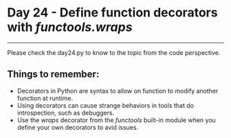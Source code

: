# Day 24 - Define function decorators with _functools.wraps_

---

Please check the day24.py to know to the topic from the code perspective.

## Things to remember:

-   Decorators in Python are syntax to allow on function to modify another function at runtime.
-   Using decorators can cause strange behaviors in tools that do introspection, such as debuggers.
-   Use the _wraps_ decorator from the _functools_ built-in module when you define your own decorators to avid issues.

